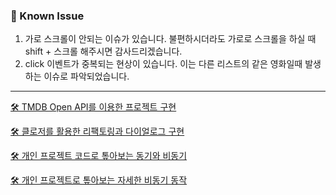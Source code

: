 ### 🚨 Known Issue

1. 가로 스크롤이 안되는 이슈가 있습니다. 불편하시더라도 가로로 스크롤을 하실 때 shift + 스크롤 해주시면 감사드리겠습니다.
2. click 이벤트가 중복되는 현상이 있습니다. 이는 다른 리스트의 같은 영화일때 발생하는 이슈로 파악되었습니다.

---

[🛠️ TMDB Open API를 이용한 프로젝트 구현](https://velog.io/@harry21/TMDB-Open-API%EB%A5%BC-%EC%9D%B4%EC%9A%A9%ED%95%9C-%ED%86%A0%EC%9D%B4-%ED%94%84%EB%A1%9C%EC%A0%9D%ED%8A%B8)      

[🛠️ 클로저를 활용한 리팩토링과 다이얼로그 구현](https://velog.io/@harry21/%ED%81%B4%EB%A1%9C%EC%A0%80%EB%A5%BC-%ED%99%9C%EC%9A%A9%ED%95%9C-%EB%A6%AC%ED%8C%A9%ED%86%A0%EB%A7%81%EA%B3%BC-%EB%8B%A4%EC%9D%B4%EC%96%BC%EB%A1%9C%EA%B7%B8-%EA%B5%AC%ED%98%84)   

[🛠️ 개인 프로젝트 코드로 톺아보는 동기와 비동기](https://velog.io/@harry21/%ED%94%84%EB%A1%9C%EC%A0%9D%ED%8A%B8-%EC%BD%94%EB%93%9C%EB%A1%9C-%ED%86%BA%EC%95%84%EB%B3%B4%EB%8A%94-JavaScript-1)   

[🛠️ 개인 프로젝트로 톺아보는 자세한 비동기 동작](https://velog.io/@harry21/%EA%B0%9C%EC%9D%B8-%ED%94%84%EB%A1%9C%EC%A0%9D%ED%8A%B8%EB%A1%9C-%ED%86%BA%EC%95%84%EB%B3%B4%EB%8A%94-%EC%9E%90%EC%84%B8%ED%95%9C-%EB%B9%84%EB%8F%99%EA%B8%B0-%EB%8F%99%EC%9E%91)
